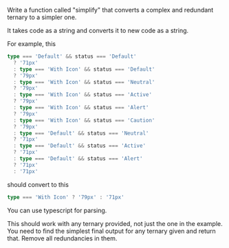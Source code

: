 Write a function called "simplify" that converts a complex and redundant ternary to a simpler one.

It takes code as a string and converts it to new code as a string.

For example, this

```ts
type === 'Default' && status === 'Default'
  ? '71px'
  : type === 'With Icon' && status === 'Default'
  ? '79px'
  : type === 'With Icon' && status === 'Neutral'
  ? '79px'
  : type === 'With Icon' && status === 'Active'
  ? '79px'
  : type === 'With Icon' && status === 'Alert'
  ? '79px'
  : type === 'With Icon' && status === 'Caution'
  ? '79px'
  : type === 'Default' && status === 'Neutral'
  ? '71px'
  : type === 'Default' && status === 'Active'
  ? '71px'
  : type === 'Default' && status === 'Alert'
  ? '71px'
  : '71px'
```

should convert to this

```ts
type === 'With Icon' ? '79px' : '71px'
```

You can use typescript for parsing.

This should work with any ternary provided, not just the one in the example. You need to find the simplest final output for any ternary given and return that. Remove all redundancies in them.

